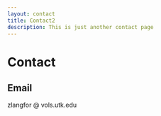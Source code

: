 ```yaml
---
layout: contact
title: Contact2
description: This is just another contact page
---
```


# Contact

## Email

zlangfor @ vols.utk.edu
